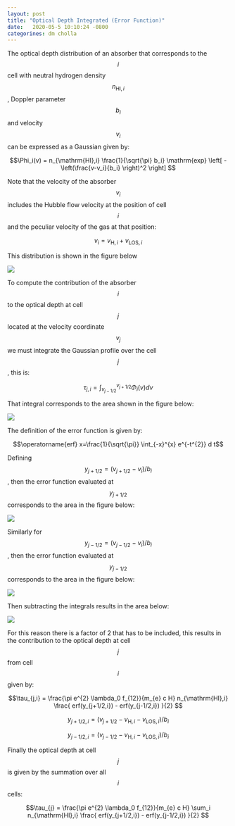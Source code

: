 ```yaml
---
layout: post
title: "Optical Depth Integrated (Error Function)"
date:   2020-05-5 10:10:24 -0800
categorines: dm cholla
---
```


The optical depth distribution of an absorber that corresponds to the $$i$$ cell with neutral hydrogen density $$n_{\mathrm{HI},i}$$, Doppler parameter $$b_i$$ and velocity $$v_i$$ can be expressed as a Gaussian given by:

$$\Phi_i(v) = n_{\mathrm{HI},i} \frac{1}{\sqrt{\pi} b_i} \mathrm{exp} \left[ -\left(\frac{v-v_i}{b_i} \right)^2 \right]  $$


Note that the velocity of the absorber $$v_i$$ includes the Hubble flow velocity at the position of cell $$i$$ and the peculiar velocity of the gas at that position:

$$v_i = v_{\mathrm{H},i} + v_{\mathrm{LOS},i} $$

This distribution is shown in the figure below

<img src="{{ site.url }}assets/images/gaussian_0.png">



To compute the contribution of the absorber $$i$$ to the optical depth at cell $$j$$ located at the velocity coordinate $$v_j$$ we must integrate the Gaussian profile over the cell $$j$$, this is:


$$\tau_{j,i} = \int_{v_{j-1/2}}^{v_{j+1/2}} \Phi_i(v)  dv $$

That integral corresponds to the area shown in the  figure below:

<img src="{{ site.url }}assets/images/gaussian_1.png">


The definition of the error function is given by:

$$\operatorname{erf} x=\frac{1}{\sqrt{\pi}} \int_{-x}^{x} e^{-t^{2}} d t$$


Defining $$y_{j+1/2} = ( v_{j+1/2} - v_i )/b_i$$,    then the error function evaluated at $$y_{j+1/2}$$ corresponds to the area in the figure below:


<img src="{{ site.url }}assets/images/gaussian_2.png">



Similarly for $$y_{j-1/2} = ( v_{j-1/2} - v_i )/b_i$$,    then the error function evaluated at $$y_{j-1/2}$$ corresponds to the area in the figure below:


<img src="{{ site.url }}assets/images/gaussian_3.png">


Then subtracting the integrals results in the area below:


<img src="{{ site.url }}assets/images/gaussian_4.png">



For this reason there is a factor of 2 that has to be included, this results in the contribution to the optical depth at cell $$j$$ from cell $$i$$ given by:


$$\tau_{j,i} = \frac{\pi e^{2} \lambda_0 f_{12}}{m_{e}  c H}  n_{\mathrm{HI},i} \frac{ erf(y_{j+1/2,i})  - erf(y_{j-1/2,i}) }{2} $$

$$y_{j+1/2,i} = ( v_{j+1/2} - v_{\mathrm{H},i} - v_{\mathrm{LOS},i} )/b_i$$

$$y_{j-1/2,i} = ( v_{j-1/2} - v_{\mathrm{H},i} - v_{\mathrm{LOS},i} )/b_i$$


Finally the optical depth at cell $$j$$ is given by the summation over all $$i$$ cells:


$$\tau_{j} = \frac{\pi e^{2} \lambda_0 f_{12}}{m_{e}  c H} \sum_i  n_{\mathrm{HI},i} \frac{ erf(y_{j+1/2,i})  - erf(y_{j-1/2,i}) }{2} $$
